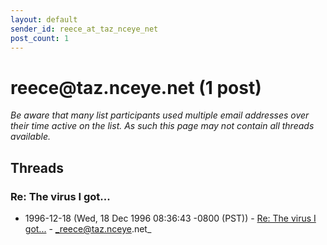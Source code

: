```yaml
---
layout: default
sender_id: reece_at_taz_nceye_net
post_count: 1
---
```


# reece<span>@</span>taz.nceye.net (1 post)

_Be aware that many list participants used multiple email addresses over their time active on the list. As such this page may not contain all threads available._

## Threads

### Re: The virus I got...
+ 1996-12-18 (Wed, 18 Dec 1996 08:36:43 -0800 (PST)) - [Re: The virus I got...](/archive/1996/12/c3101f36a8d2f75f6116f1245a2bd209dca492010e6404183e728df57da969c7) - _reece@taz.nceye.net_


